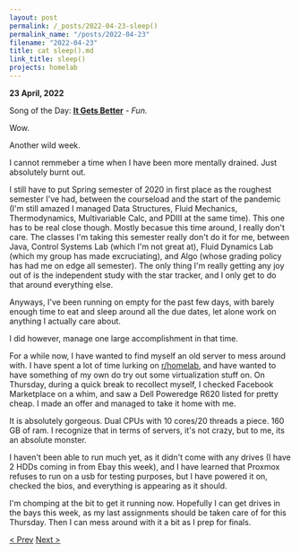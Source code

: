```yaml
---
layout: post
permalink: /_posts/2022-04-23-sleep()
permalink_name: "/posts/2022-04-23"
filename: "2022-04-23"
title: cat sleep().md
link_title: sleep()
projects: homelab
---
```

**23 April, 2022**

Song of the Day: [**It Gets Better**](https://youtu.be/ZplbCFgJ8aE) - *Fun.*

Wow.

Another wild week.

I cannot remmeber a time when I have been more mentally drained. Just absolutely burnt out.

I still have to put Spring semester of 2020 in first place as the roughest semester I've had, between the courseload and the start of the pandemic (I'm still amazed I managed Data Structures, Fluid Mechanics, Thermodynamics, Multivariable Calc, and PDIII at the same time). This one has to be real close though. Mostly becasue this time around, I really don't care. The classes I'm taking this semester really don't do it for me, between Java, Control Systems Lab (which I'm not great at), Fluid Dynamics Lab (which my group has made excruciating), and Algo (whose grading policy has had me on edge all semester). The only thing I'm really getting any joy out of is the independent study with the star tracker, and I only get to do that around everything else.

Anyways, I've been running on empty for the past few days, with barely enough time to eat and sleep around all the due dates, let alone work on anything I actually care about.

I did however, manage one large accomplishment in that time.

For a while now, I have wanted to find myself an old server to mess around with. I have spent a lot of time lurking on [r/homelab](https://www.reddit.com/r/homelab/), and have wanted to have something of my own do try out some virtualization stuff on. On Thursday, during a quick break to recollect myself, I checked Facebook Marketplace on a whim, and saw a Dell Poweredge R620 listed for pretty cheap. I made an offer and managed to take it home with me.

It is absolutely gorgeous. Dual CPUs with 10 cores/20 threads a piece. 160 GB of ram. I recognize that in terms of servers, it's not crazy, but to me, its an absolute monster.

I haven't been able to run much yet, as it didn't come with any drives (I have 2 HDDs coming in from Ebay this week), and I have learned that Proxmox refuses to run on a usb for testing purposes, but I have powered it on, checked the bios, and everything is appearing as it should.

I'm chomping at the bit to get it running now. Hopefully I can get drives in the bays this week, as my last assignments should be taken care of for this Thursday. Then I can mess around with it a bit as I prep for finals.

[< Prev](/_posts/2022-04-18-bash_mods)    [Next >](/_posts/2022-04-24-starfield_photos_round_2)
